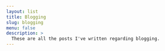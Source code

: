 ```yaml
---
layout: list
title: Blogging
slug: blogging
menu: false
description: >
  These are all the posts I've written regarding blogging.
---
```

